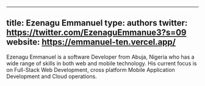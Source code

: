 
---
title: Ezenagu Emmanuel
type: authors
twitter: https://twitter.com/EzenaguEmmanue3?s=09
website: https://emmanuel-ten.vercel.app/
---

Ezenagu Emmanuel is a software Developer from Abuja, Nigeria who has a wide range of skills in both web and mobile technology. His current focus is on Full-Stack Web Development, cross platform Mobile Application Development and Cloud operations.